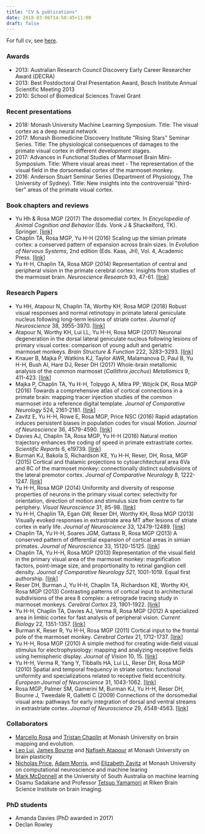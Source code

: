 ```yaml
---
title: "CV & publications"
date: 2018-03-06T14:50:45+11:00
draft: false
---
```

For full cv, see [here](/cv.pdf).

### Awards
- 2013: Australian Research Council Discovery Early Career Researcher Award (DECRA)
- 2013: Best Postdoctoral Oral Presentation Award, Bosch Institute Annual Scientific Meeting 2013
- 2010: School of Biomedical Sciences Travel Grant

### Recent presentations
- 2018: Monash University Machine Learning Symposium. Title: The visual cortex as a deep neural network
- 2017: Monash Biomedicine Discovery Institute "Rising Stars" Seminar Series. Title: The physiological consequences of damages to the primate visual cortex in different development stages.
- 2017: Advances in Functional Studies of Marmoset Brain Mini-Symposium. Title: Where visual areas meet - The representation of the visual field in the dorsomedial cortex of the marmoset monkey.
- 2016: Anderson Stuart Seminar Series (Department of Physiology, The University of Sydney). Title: New insights into the controversial "third-tier" areas of the primate visual cortex.

### Book chapters and reviews
- Yu Hh & Rosa MGP (2017) The dosomedial cortex. In _Encyclopedia of Animal Cognition and Behavior_ (Eds. Vonk J & Shackelford, TK). Springer. [[link]](http://www.springer.com/gp/book/9783319550640)
- Chaplin TA, Rosa MGP, Yu H-H (2016) Scaling up the simian primate cortex: a conserved pattern of expansion across brain sizes. In _Evolution of Nervous Systems_, 2nd edition (Eds. Kaas, JH), Vol. 4, Academic Press. [[link]](https://www.sciencedirect.com/science/referenceworks/9780128040966)
- Yu H-H, Chaplin TA, Rosa MGP (2014) Representation of central and peripheral vision in the primate cerebral cortex: Insights from studies of the marmoset brain. _Neuroscience Research_ 93, 47-61. [[link]](https://www.sciencedirect.com/science/article/pii/S0168010214002156)

### Research Papers
- Yu HH, Atapour N, Chaplin TA, Worthy KH, Rosa MGP (2018) Robust visual responses and normal retinotopy in primate lateral geniculate nucleus following long-term lesions of striate cortex. _Journal of Neuroscience_ 38,  3955-3970. [[link]](http://www.jneurosci.org/content/38/16/3955)
- Atapour N, Worthy KH, Lui LL, Yu H-H, Rosa MGP (2017) Neuronal degeneration in the dorsal lateral geniculate nucleus following lesions of primary visual cortex: comparison of young adult and geriatric marmoset monkeys. _Brain Structure & Function_ 222, 3283–3293. [[link]](https://www.ncbi.nlm.nih.gov/pubmed/28331974)
- Knauer B, Majka P, Watkins KJ, Taylor AWR, Malamanova D, Paul B, Yu H-H, Bush AI, Hare DJ, Reser DH (2017) Whole-brain metallomic analysis of the common marmoset (_Callithrix jacchus_) _Metallomics_ 9, 411-423. [[link]](http://pubs.rsc.org/en/content/articlelanding/2017/mt/c7mt00012j#!divAbstract)
- Majka P, Chaplin TA, Yu H-H, Tolpygo A, Mitra PP, Wójcik DK, Rosa MGP (2016) Towards a comprehensive atlas of cortical connections in a primate brain: mapping tracer injection studies of the common marmoset into a reference digital template. _Journal of Comparative Neurology_ 524, 2161-2181. [[link]](https://www.ncbi.nlm.nih.gov/pubmed/27099164)
- Zavitz E, Yu H-H, Rowe E, Rosa MGP, Price NSC (2016) Rapid adaptation induces persistent biases in population codes for visual Motion. _Journal of Neuroscience_ 36, 4579-4590. [[link]](http://www.jneurosci.org/content/36/16/4579.short)
- Davies AJ, Chaplin TA, Rosa MGP, Yu H-H (2016) Natural motion trajectory enhances the coding of speed in primate extrastriate cortex. _Scientific Reports_ 6, e19739. [[link]](https://www.nature.com/articles/srep19739)
- Burman KJ, Bakola S, Richardson KE, Yu H-H, Reser, DH, Rosa, MGP (2015) Cortical and thalamic projections to cytoarchitectural area 6Va and 8C of the marmoset monkey: connectionally distinct subdivisions of the lateral premotor cortex. _Journal of Comparative Neurology_ 8, 1222-1247. [[link]](http://onlinelibrary.wiley.com/doi/10.1002/cne.23734/abstract)
- Yu H-H, Rosa MGP (2014) Uniformity and diversity of response properties of neurons in the primary visual cortex: selectivity for orientation, direction of motion and stimulus size from centre to far periphery. _Visual Neuroscience_ 31, 85-98. [[link]](https://www.cambridge.org/core/journals/visual-neuroscience/article/uniformity-and-diversity-of-response-properties-of-neurons-in-the-primary-visual-cortex-selectivity-for-orientation-direction-of-motion-and-stimulus-size-from-center-to-far-periphery/7CAA7AB6713B67DFEAE7FEB51DA34774)
- Yu H-H, Chaplin TA, Egan GW, Reser DH, Worthy KH, Rosa MGP (2013) Visually evoked responses in extrastriate area MT after lesions of striate cortex in early life. _Journal of Neuroscience_ 33, 12479-12489. [[link]](http://www.jneurosci.org/content/33/30/12479.long)
- Chaplin TA, Yu H-H, Soares JGM, Gattass R, Rosa MGP (2013) A conserved pattern of differential expansion of cortical areas in simian primates. _Journal of Neuroscience_ 33, 15120-15125. [[link]](http://www.jneurosci.org/content/33/38/15120)
- Chaplin TA, Yu H-H, Rosa MGP (2013) Representation of the visual field in the primary visual area of the marmoset monkey: magnification factors, point-image size, and proportionality to retinal ganglion cell density. _Journal of Comparative Neurology 521_, 1001-1019. Equal first authorship. [[link]](http://onlinelibrary.wiley.com/doi/10.1002/cne.23215/abstract)
- Reser DH, Burman J, Yu H-H, Chaplin TA, Richardson KE, Worthy KH, Rosa MGP (2013) Contrasting patterns of cortical input to architectural subdivisions of the area 8 complex: a retrograde tracing study in marmoset monkeys. _Cerebral Cortex_ 23, 1901-1922. [[link]](https://academic.oup.com/cercor/article/23/8/1901/351525)
- Yu H-H, Chaplin TA, Davies AJ, Verma R, Rosa MGP (2012) A specialized area in limbic cortex for fast analysis of peripheral vision. _Current Biology_ 22, 1351-1357. [[link]](https://www.sciencedirect.com/science/article/pii/S0960982212005829)
- Burman K, Reser R, Yu H-H, Rosa MGP (2011) Cortical input to the frontal pole of the marmoset monkey. _Cerebral Cortex_ 21, 1712-1737. [[link]](https://academic.oup.com/cercor/article/21/8/1712/265939)
- Yu H-H, Rosa MGP (2010) A simple method for creating wide-field visual stimulus for electrophysiology: mapping and analyzing receptive fields using hemispheric display. _Journal of Vision_ 10, 15. [[link]](http://jov.arvojournals.org/article.aspx?articleid=2193721)
- Yu H-H, Verma R, Yang Y, Tibballs HA, Lui LL, Reser DH, Rosa MGP (2010) Spatial and temporal frequency in striate cortex: functional uniformity and specializations related to receptive field eccentricity. _European Journal of Neuroscience_ 31, 1043-1062. [[link]](http://jov.arvojournals.org/article.aspx?articleid=2193721)
- Rosa MGP, Palmer SM, Gamerini M, Burman KJ, Yu H-H, Reser DH, Bourne J, Tweedale R, Galletti C (2009) Connections of the dorsomedial visual area: pathways for early integration of dorsal and ventral streams in extrastriate cortex. _Journal of Neuroscience_ 29, 4548-4563. [[link]](http://www.jneurosci.org/content/29/14/4548.long)

### Collaborators
- [Marcello Rosa](http://www.med.monash.edu.au/physiology/staff/rosa.html) and [Tristan Chaplin](https://www.linkedin.com/in/tristan-chaplin-a71b6ab8) at Monash University on brain mapping and evolution.
- [Leo Lui](https://research.monash.edu/en/persons/leo-lui), [James Bourne](https://www.neurorepair.net) and [Nafiseh Atapour](https://research.monash.edu/en/persons/nafiseh-atapour) at Monash University on brain plasticity
- [Nicholas Price](http://www.nicprice.net), [Adam Morris](https://research.monash.edu/en/persons/adam-morris), and [Elizabeth Zavitz](https://research.monash.edu/en/persons/elizabeth-zavitz) at Monash University on computational neuroscience and machine learing
-  [Mark McDonnell](http://www.unisa.edu.au/Research/Advanced-Computing-Research-Centre/Research-at-ACRC2/Computational-and-Theoretical-Neuroscience-Laboratory/) at the University of South Australia on machine learning
- Osamu Sadakane and Professor [Tetsuo Yamamori](http://www.riken.jp/en/research/labs/bsi/compr_explor_brain_net/mol_anl_high_brain_funct/) at Riken Brain Science Institute on brain imaging.

### PhD students
- Amanda Davies (PhD awarded in 2017)
- Declan Rowley
